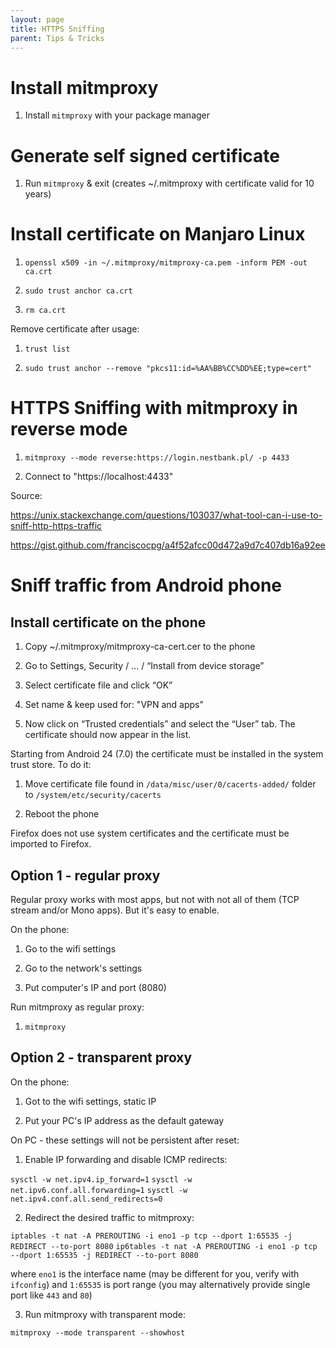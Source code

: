 ```yaml
---
layout: page
title: HTTPS Sniffing
parent: Tips & Tricks
---
```


# Install mitmproxy

1. Install `mitmproxy` with your package manager

# Generate self signed certificate

1. Run `mitmproxy` & exit (creates ~/.mitmproxy with certificate valid for 10 years)

# Install certificate on Manjaro Linux

1. `openssl x509 -in ~/.mitmproxy/mitmproxy-ca.pem -inform PEM -out ca.crt`

2. `sudo trust anchor ca.crt`

3. `rm ca.crt`

Remove certificate after usage:

1. `trust list`

2. `sudo trust anchor --remove "pkcs11:id=%AA%BB%CC%DD%EE;type=cert"`

# HTTPS Sniffing with mitmproxy in reverse mode

1. `mitmproxy --mode reverse:https://login.nestbank.pl/ -p 4433`

2. Connect to "https://localhost:4433"

Source:

https://unix.stackexchange.com/questions/103037/what-tool-can-i-use-to-sniff-http-https-traffic

https://gist.github.com/franciscocpg/a4f52afcc00d472a9d7c407db16a92ee

# Sniff traffic from Android phone

## Install certificate on the phone

1. Copy ~/.mitmproxy/mitmproxy-ca-cert.cer to the phone

2. Go to Settings, Security / ... / “Install from device storage”

3. Select certificate file and click “OK”

4. Set name & keep used for: "VPN and apps"

5. Now click on “Trusted credentials” and select the “User” tab. The certificate should now appear in the list.

Starting from Android 24 (7.0) the certificate must be installed in the system trust store. To do it:

1. Move certificate file found in `/data/misc/user/0/cacerts-added/` folder to `/system/etc/security/cacerts`

2. Reboot the phone

Firefox does not use system certificates and the certificate must be imported to Firefox.

## Option 1 - regular proxy

Regular proxy works with most apps, but not with not all of them (TCP stream and/or Mono apps).
But it's easy to enable.

On the phone:

1. Go to the wifi settings

2. Go to the network's settings

3. Put computer's IP and port (8080)

Run mitmproxy as regular proxy:

1. `mitmproxy`

## Option 2 - transparent proxy

On the phone:

1. Got to the wifi settings, static IP

2. Put your PC's IP address as the default gateway

On PC - these settings will not be persistent after reset:

1. Enable IP forwarding and disable ICMP redirects:

`sysctl -w net.ipv4.ip_forward=1`
`sysctl -w net.ipv6.conf.all.forwarding=1`
`sysctl -w net.ipv4.conf.all.send_redirects=0`

2. Redirect the desired traffic to mitmproxy:

`iptables -t nat -A PREROUTING -i eno1 -p tcp --dport 1:65535 -j REDIRECT --to-port 8080`
`ip6tables -t nat -A PREROUTING -i eno1 -p tcp --dport 1:65535 -j REDIRECT --to-port 8080`

where `eno1` is the interface name (may be different for you, verify with `ifconfig`)
and `1:65535` is port range (you may alternatively provide single port like `443` and `80`)

3. Run mitmproxy with transparent mode:

`mitmproxy --mode transparent --showhost`
